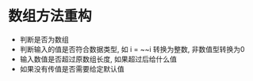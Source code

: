 # 数组方法重构

-   判断是否为数组
-   判断输入的值是否符合数据类型, 如 i = ~~i 转换为整数, 非数值型转换为0
-   输入数值是否超过原数组长度, 如果超过后给什么值
-   如果没有传值是否需要给定默认值

